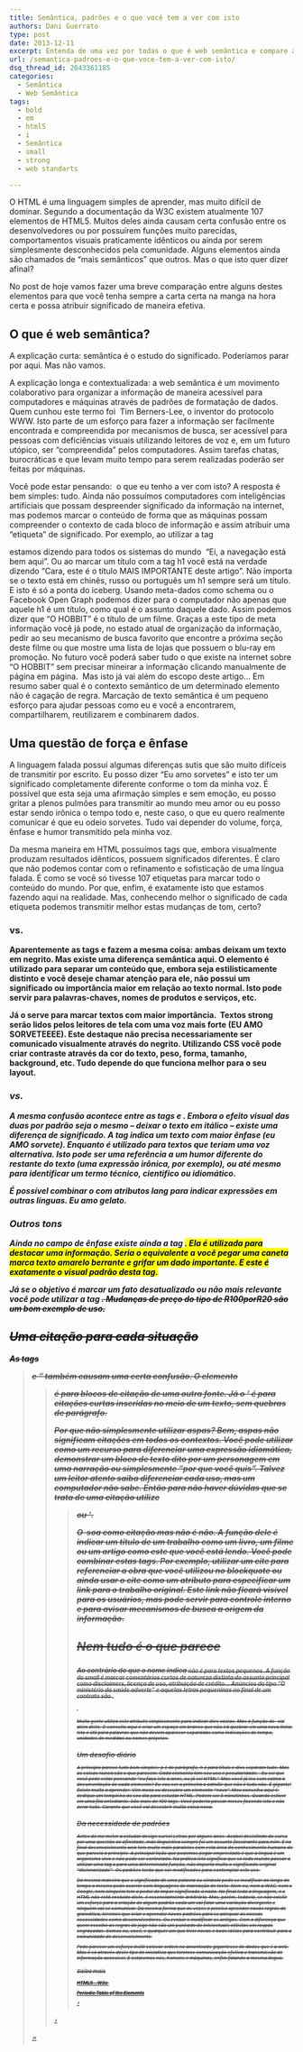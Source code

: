 ```yaml
---
title: Semântica, padrões e o que você tem a ver com isto
authors: Dani Guerrato
type: post
date: 2013-12-11
excerpt: Entenda de uma vez por todas o que é web semântica e compare as principais diferenças entre alguns elementos de HTML.
url: /semantica-padroes-e-o-que-voce-tem-a-ver-com-isto/
dsq_thread_id: 2043361185
categories:
  - Semântica
  - Web Semântica
tags:
  - bold
  - em
  - html5
  - i
  - Semântica
  - small
  - strong
  - web standarts

---
```

O HTML é uma linguagem simples de aprender, mas muito difícil de dominar. Segundo a documentação da W3C existem atualmente 107 elementos de HTML5. Muitos deles ainda causam certa confusão entre os desenvolvedores ou por possuírem funções muito parecidas, comportamentos visuais praticamente idênticos ou ainda por serem simplesmente desconhecidos pela comunidade. Alguns elementos ainda são chamados de &#8220;mais semânticos&#8221; que outros. Mas o que isto quer dizer afinal? 

No post de hoje vamos fazer uma breve comparação entre alguns destes elementos para que você tenha sempre a carta certa na manga na hora certa e possa atribuir significado de maneira efetiva.

## O que é web semântica?

A explicação curta: semântica é o estudo do significado. Poderíamos parar por aqui. Mas não vamos.

A explicação longa e contextualizada: a web semântica é um movimento colaborativo para organizar a informação de maneira acessível para computadores e máquinas através de padrões de formatação de dados. Quem cunhou este termo foi  Tim Berners-Lee, o inventor do protocolo WWW. Isto parte de um esforço para fazer a informação ser facilmente encontrada e compreendida por mecanismos de busca, ser acessível para pessoas com deficiências visuais utilizando leitores de voz e, em um futuro utópico, ser &#8220;compreendida&#8221; pelos computadores. Assim tarefas chatas, burocráticas e que levam muito tempo para serem realizadas poderão ser feitas por máquinas.

Você pode estar pensando:  o que eu tenho a ver com isto? A resposta é bem simples: tudo. Ainda não possuímos computadores com inteligências artificiais que possam despreender significado da informação na internet, mas podemos marcar o conteúdo de forma que as máquinas possam compreender o contexto de cada bloco de informação e assim atribuir uma &#8220;etiqueta&#8221; de significado. Por exemplo, ao utilizar a tag <nav> estamos dizendo para todos os sistemas do mundo  &#8220;Ei, a navegação está bem aqui&#8221;. Ou ao marcar um título com a tag h1 você está na verdade dizendo &#8220;Cara, este é o título MAIS IMPORTANTE deste artigo&#8221;. Não importa se o texto está em chinês, russo ou português um h1 sempre será um título. E isto é só a ponta do iceberg. Usando meta-dados como schema ou o Facebook Open Graph podemos dizer para o computador não apenas que aquele h1 é um título, como qual é o assunto daquele dado. Assim podemos dizer que &#8220;O HOBBIT&#8221; é o título de um filme. Graças a este tipo de meta informação você já pode, no estado atual de organização da informação, pedir ao seu mecanismo de busca favorito que encontre a próxima seção deste filme ou que mostre uma lista de lojas que possuem o blu-ray em promoção. No futuro você poderá saber tudo o que existe na internet sobre &#8220;O HOBBIT&#8221; sem precisar mineirar a informação clicando manualmente de página em página.  Mas isto já vai além do escopo deste artigo… Em resumo saber qual é o contexto semântico de um determinado elemento não é cagação de regra. Marcação de texto semântica é um pequeno esforço para ajudar pessoas como eu e você a encontrarem, compartilharem, reutilizarem e combinarem dados.

## Uma questão de força e ênfase

A linguagem falada possuí algumas diferenças sutis que são muito difíceis de transmitir por escrito. Eu posso dizer &#8220;Eu amo sorvetes&#8221; e isto ter um significado completamente diferente conforme o tom da minha voz. É possível que esta seja uma afirmação simples e sem emoção, eu posso gritar a plenos pulmões para transmitir ao mundo meu amor ou eu posso estar sendo irônica o tempo todo e, neste caso, o que eu quero realmente comunicar é que eu odeio sorvetes. Tudo vai depender do volume, força, ênfase e humor transmitido pela minha voz.

Da mesma maneira em HTML possuímos tags que, embora visualmente produzam resultados idênticos, possuem significados diferentes. É claro que não podemos contar com o refinamento e sofisticação de uma língua falada. É como se você só tivesse 107 etiquetas para marcar todo o conteúdo do mundo. Por que, enfim, é exatamente isto que estamos fazendo aqui na realidade. Mas, conhecendo melhor o significado de cada etiqueta podemos transmitir melhor estas mudanças de tom, certo?

### <b> vs. <strong>

Aparentemente as tags <b> e <strong> fazem a mesma coisa: ambas deixam um texto em negrito. Mas existe uma diferença semântica aqui. O elemento <b> é utilizado para separar um conteúdo que, embora seja estilisticamente distinto e você deseje chamar atenção para ele, não possui um significado ou importância maior em relação ao texto normal. Isto pode servir para palavras-chaves, nomes de produtos e serviços, etc.

Já o <strong> serve para marcar textos com maior importância.  Textos strong serão lidos pelos leitores de tela com uma voz mais forte (EU AMO SORVETEEEE). Este destaque não precisa necessariamente ser comunicado visualmente através do negrito. Utilizando CSS você pode criar contraste através da cor do texto, peso, forma, tamanho, background, etc. Tudo depende do que funciona melhor para o seu layout.

### <em> vs. <i>

A mesma confusão acontece entre as tags <em> e <i>. Embora o efeito visual das duas por padrão seja o mesmo &#8211; deixar o texto em itálico &#8211; existe uma diferença de significado. A tag <em> indica um texto com maior ênfase (eu AMO sorvete). Enquanto <i> é utilizado para textos que teriam uma voz alternativa. Isto pode ser uma referência a um humor diferente do restante do texto (uma expressão irônica, por exemplo), ou até mesmo para identificar um termo técnico, cientifico ou idiomático.

É possível combinar o <i> com atributos lang para indicar expressões em outras línguas. Eu amo <i lang=&#8221;it&#8221;>gelato</i>.

### Outros tons

Ainda no campo de ênfase existe ainda a tag <mark>. Ela é utilizada para destacar uma informação. Seria o equivalente a você pegar uma caneta marca texto amarelo berrante e grifar um dado importante. E este é exatamente o visual padrão desta tag.

Já se o objetivo é marcar um fato desatualizado ou não mais relevante você pode utilizar a tag <s>. Mudanças de preço do tipo de R$100 por R$20 são um bom exemplo de uso.

## Uma citação para cada situação

As tags <blockquote> e <q> também causam uma certa confusão. O elemento <blockquote> é para blocos de citação de uma outra fonte. Já o <q> é para citações curtas inseridas no meio de um texto, sem quebras de parágrafo.

Por que não simplesmente utilizar aspas? Bem, aspas não significam citações em todos os contextos. Você pode utilizar como um recurso para diferenciar uma expressão idiomática, demonstrar um bloco de texto dito por um personagem em uma narração ou simplesmente &#8220;por que você quis&#8221;. Talvez um leitor atento saiba diferenciar cada uso, mas um computador não sabe. Então para não haver dúvidas que se trata de uma citação utilize <blockquote> ou <q>.

O <cite>  soa como citação mas não é não. A função dele é indicar um título de um trabalho como um livro, um filme ou um artigo como este que você está lendo. Você pode combinar estas tags. Por exemplo, utilizar um cite para referenciar a obra que você utilizou no blockquote ou ainda usar o cite como um atributo para especificar um link para o trabalho original. Este link não ficará visível para os usuários, mas pode servir para controle interno e para avisar mecanismos de busca a origem da informação.

## Nem tudo é o que parece

### <small>

Ao contrário do que o nome indica <small> não é para textos pequenos. A função do small é marcar comentários curtos de natureza distinta do assunto principal como disclaimers, licença de uso, atribuição de crédito&#8230; Anúncios do tipo &#8220;O ministério da saúde adverte&#8221; e aquelas letras pequeninas no final de um contrato são <small>.

### &nbsp;

Muita gente utiliza este atributo simplesmente para indicar divs vazias. Mas a função do &nbsp; vai além disto. O conceito aqui é criar um espaço em branco que não irá quebrar em uma nova linha. Isto é útil para palavras que não devem aparecer separadas como indicações de tempo, unidades de medidas ou nomes próprios.

## Um desafio diário

A princípio parece tudo bem simples: p é de parágrafo, h é para título e divs separam tudo. Mas as coisas nunca são o que parecem. Cada elemento tem seu uso e peculiaridade. . Eu sei que você pode estar pensando &#8220;eu faço isto a anos, eu já sei HTML&#8221;. Mas você já leu com calma a documentação de cada elemento? Eu vou ser a primeira a admitir que não li tudo não. É gigante! Existe muito a aprender. Vire mexe eu descubro um elemento &#8220;novo&#8221;. Meu conselho aqui é: dedique um tempinho do seu dia para estudar HTML. Podem ser 5 minutinhos. Quando estiver em uma fila entediante. São mais de 100 tags. Você poderia passar meses fazendo isto e não zerar tudo. Garanto que você vai descobrir muita coisa nova.

## Da necessidade de padrões

Antes de me meter a estudar design cursei Letras por alguns anos. Acabei desistindo do curso por uma questão de afinidade, mas linguística sempre foi um assunto fascinante para mim. E no final desenvolvimento web tem muito mais paralelos com esta área do conhecimento humano do que parecia a princípio. A principal lição que podemos pegar emprestado é que a língua é um organismo vivo e não pode ser controlado. Na prática isto significa que se todo mundo passar a utilizar uma tag x para uma determinada função, não importa muito o significado original &#8220;dicionarizado&#8221;.  Os padrões terão que ser modificados para contemplar este uso.

Da mesma maneira que o significado de uma palavra ou símbolo pode se modificar ao longo do tempo o mesmo pode ocorrer com linguagens de marcação de texto. Nem eu, nem a W3C, nem o Google, nem ninguém tem o poder de impor significado a nada. No final toda a linguagem, e o HTML não está excluído disto, é essencialmente arbitrária. Mas, porém, todavia, se não existir um esforço para a criação de algum padrão cada um vai falar uma variação divergente e ninguém vai se comunicar. Da mesma forma que as vezes é preciso aprender novas regras de gramática, teremos que criar e aprender novos padrões para se adequar as nossas necessidades como desenvolvedores. Ou evoluir e modificar os antigos. Com a diferença que quem escolhe as regras do jogo não são um punhado de intelectuais elitistas em roupas engraçadas. Somos eu, você, e qualquer um que tiver novas e boas idéias para contribuir para a comunidade de desenvolvimento.

Pode parecer um esforço inútil colocar ordem no amontoado gigantesco de dados que é a web. Mas é só através deste tipo de iniciativa que teremos comunicação efetiva e transmissão de informação acessível. E estaremos nós, homens e máquinas, enfim falando a mesma língua.

### Saiba mais

[HTML5 &#8211; W3c ][1]
  
[Periodic Table of the Elements][2]

 [1]: http://www.w3.org/html/wg/drafts/html/CR/ "HTML5"
 [2]: http://joshduck.com/periodic-table.html "Periodic Table of the Elements"